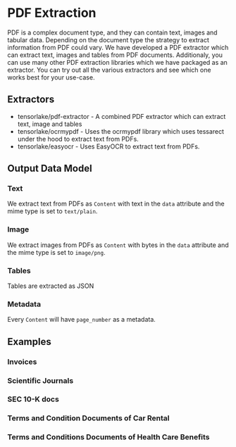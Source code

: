 # PDF Extraction

PDF is a complex document type, and they can contain text, images and tabular data. Depending on the document type the strategy to extract information from PDF could vary. 
We have developed a PDF extractor which can extract text, images and tables from PDF documents. Additionaly, you can use many other PDF extraction libraries which we have 
packaged as an extractor. You can try out all the various extractors and see which one works best for your use-case.

## Extractors
* tensorlake/pdf-extractor - A combined PDF extractor which can extract text, image and tables
* tensorlake/ocrmypdf - Uses the ocrmypdf library which uses tessarect under the hood to extract text from PDFs.
* tensorlake/easyocr - Uses EasyOCR to extract text from PDFs.

## Output Data Model
### Text
We extract text from PDFs as `Content` with text in the `data` attribute and the mime type is set to `text/plain`. 

### Image 
We extract images from PDFs as `Content` with bytes in the `data` attribute and the mime type is set to `image/png`. 

### Tables
Tables are extracted as JSON 

### Metadata
Every `Content` will have `page_number` as a metadata. 


## Examples 

### Invoices

### Scientific Journals

### SEC 10-K docs

### Terms and Condition Documents of Car Rental

### Terms and Conditions Documents of Health Care Benefits

